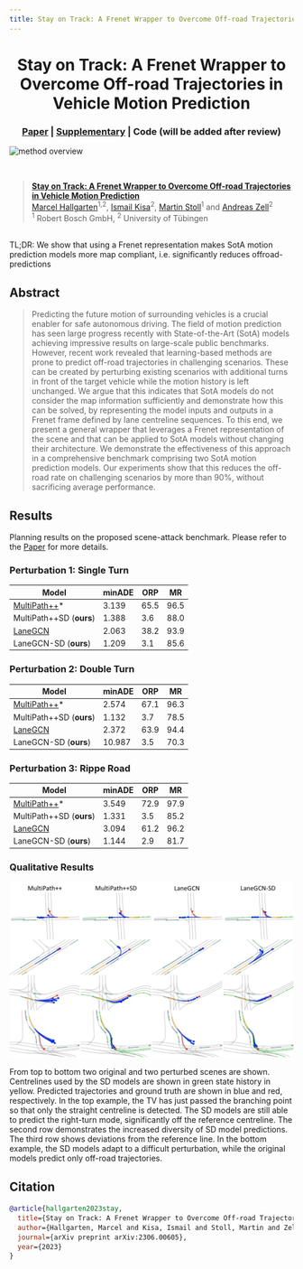 ```yaml
---
title: Stay on Track: A Frenet Wrapper to Overcome Off-road Trajectories in Vehicle Motion Prediction
---
```


<p align="center">
    <h1 align="center">Stay on Track: A Frenet Wrapper to Overcome Off-road Trajectories in Vehicle Motion Prediction</h1>
    <h3 align="center"><a href="https://arxiv.org/abs/2306.00605">Paper</a> | <a href="#">Supplementary</a> | Code (will be added after review) </h3>
    <img alt="method overview" src="Method_overview.png">
</p>
<br/>

> [**Stay on Track: A Frenet Wrapper to Overcome Off-road Trajectories in Vehicle Motion Prediction**](https://arxiv.org/abs/2306.00605)  <br>
> [Marcel Hallgarten](https://mh0797.github.io/)<sup>1,2</sup>, [Ismail Kisa]()<sup>2</sup>, [Martin Stoll]()<sup>1</sup> and [Andreas Zell](https://uni-tuebingen.de/fakultaeten/mathematisch-naturwissenschaftliche-fakultaet/fachbereiche/informatik/lehrstuehle/kognitive-systeme/the-chair/staff/prof-dr-andreas-zell/)<sup>2</sup>  <br>
> <sup>1</sup> Robert Bosch GmbH, <sup>2</sup> University of Tübingen

<br/>
TL;DR: We show that using a Frenet representation makes SotA motion prediction models more map compliant, i.e. significantly reduces offroad-predictions



## Abstract
> Predicting the future motion of surrounding vehicles is a crucial enabler for safe autonomous driving.
The field of motion prediction has seen large progress recently with State-of-the-Art (SotA) models achieving impressive results on large-scale public benchmarks.
However, recent work revealed that learning-based methods are prone to predict off-road trajectories in challenging scenarios.
These can be created by perturbing existing scenarios with additional turns in front of the target vehicle while the motion history is left unchanged.
We argue that this indicates that SotA models do not consider the map information sufficiently and demonstrate how this can be solved, by representing the model inputs and outputs in a Frenet frame defined by lane centreline sequences.
To this end, we present a general wrapper that leverages a Frenet representation of the scene and that can be applied to SotA models without changing their architecture.
We demonstrate the effectiveness of this approach in a comprehensive benchmark comprising two SotA motion prediction models.
Our experiments show that this reduces the off-road rate on challenging scenarios by more than 90\%,
without sacrificing average performance.


## Results
<p>

Planning results on the proposed scene-attack benchmark. Please refer to the [Paper](https://arxiv.org/abs/2306.00605/) for more details.
</p>

### Perturbation 1: Single Turn
| **Model**        |  **minADE** | **ORP** | **MR**  |
|-------------------| ------------|--------------|------------|
| [MultiPath++](https://arxiv.org/abs/2111.14973)*  | 3.139         | 65.5           | 96.5         |
| MultiPath++SD (**ours**)       | 1.388       | 3.6         | 88.0           | 
| [LaneGCN](https://arxiv.org/abs/2007.13732)        | 2.063        | 38.2         | 93.9           |
| LaneGCN-SD (**ours**)           | 1.209   | 3.1         | 85.6           |

### Perturbation 2: Double Turn
| **Model**        |  **minADE** | **ORP** | **MR**  |
|-------------------| ------------|--------------|------------|
| [MultiPath++](https://arxiv.org/abs/2111.14973)*  | 2.574         | 67.1           | 96.3         |
| MultiPath++SD (**ours**)       | 1.132       | 3.7         | 78.5           | 
| [LaneGCN](https://arxiv.org/abs/2007.13732)        | 2.372        | 63.9         | 94.4           |
| LaneGCN-SD (**ours**)           | 10.987   | 3.5         | 70.3           |

### Perturbation 3: Rippe Road
| **Model**        |  **minADE** | **ORP** | **MR**  |
|-------------------| ------------|--------------|------------|
| [MultiPath++](https://arxiv.org/abs/2111.14973)*  | 3.549         | 72.9           | 97.9         |
| MultiPath++SD (**ours**)       | 1.331       | 3.5         | 85.2           | 
| [LaneGCN](https://arxiv.org/abs/2007.13732)        | 3.094        | 61.2         | 96.2           |
| LaneGCN-SD (**ours**)           | 1.144   | 2.9         | 81.7           |

### Qualitative Results
<div align="center">
<img src="Qual_res.jpg" />
</div>
<p>
From top to bottom two original and two perturbed scenes are shown. Centrelines used by the SD models are shown in green state history in yellow. Predicted trajectories and ground truth are shown in blue and red, respectively. In the top example, the TV has just passed the branching point so that only the straight centreline is detected. The SD models are still able to predict the right-turn mode, significantly off the reference centreline. The second row demonstrates the increased diversity of SD model predictions. The third row shows deviations from the reference line. In the bottom example, the SD models adapt to a difficult perturbation, while the original models predict only off-road trajectories.
</p>


## Citation
```BibTeX
@article{hallgarten2023stay,
  title={Stay on Track: A Frenet Wrapper to Overcome Off-road Trajectories in Vehicle Motion Prediction},
  author={Hallgarten, Marcel and Kisa, Ismail and Stoll, Martin and Zell, Andreas},
  journal={arXiv preprint arXiv:2306.00605},
  year={2023}
}
```